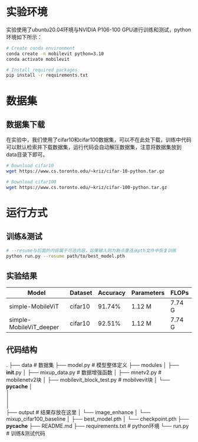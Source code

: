 # 实验环境
实验使用了ubuntu20.04环境与NVIDIA P106-100 GPU进行训练和测试，python环境如下所示：
```bash
# Create conda environment
conda create -n mobilevit python=3.10
conda activate mobilevit

# Install required packages
pip install -r requirements.txt
```

# 数据集

## 数据集下载
在实验中，我们使用了cifar10和cifar100数据集，可以不在此处下载，训练中代码可以默认检索并下载数据集，运行代码会自动解压数据集，注意将数据集放到data目录下即可。
```bash
# Download cifar10
wget https://www.cs.toronto.edu/~kriz/cifar-10-python.tar.gz

# Download cifar100
wget https://www.cs.toronto.edu/~kriz/cifar-100-python.tar.gz

```

# 运行方式

## 训练&测试

```bash
# --resume与后面的内容属于可选内容，如果输入则为断点重连从pth文件中恢复训练
python run.py --resume path/to/best_model.pth
```

## 实验结果

| Model | Dataset | Accuracy | Parameters | FLOPs |
|-------|---------|----------|------------|-------|
| simple-MobileViT | cifar10 | 91.74% | 1.12 M | 7.74 G |
| simple-MobileViT_deeper | cifar10 | 92.51% | 1.12 M | 7.74 G |

## 代码结构
.
├── data    # 数据集
├── model.py    # 模型整体定义
├── modules
│   ├── __init__.py
│   ├── mixup_data.py   # 数据增强函数
│   ├── mnetv2.py       # mobilenetv2块
│   ├── mobilevit_block_test.py   # mobilvevit块
│   └── __pycache__
│      
│       
│       
│       
├── output              # 结果存放在这里
│   └── image_enhance
│       └── mixup_cifar100_baseline
│           ├── best_model.pth
│           └── checkpoint.pth
├── __pycache__
├── README.md
├── requirements.txt    # python环境
└── run.py              # 训练&测试代码

